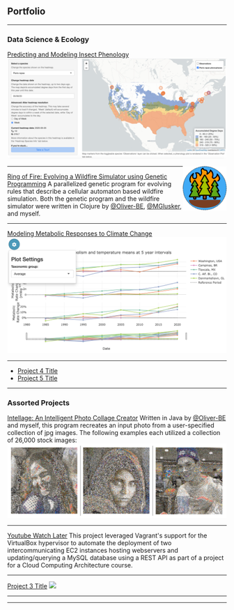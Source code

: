## Portfolio

---

### Data Science & Ecology

[Predicting and Modeling Insect Phenology](https://github.com/icaruso21/Insect-Phenology-Forecaster)
<img src="images/insect-phenology-heatmap.png?raw=true"/>

<img src="images/ring-of-fire.png?raw=true" width="20%" align="right"/>

---
[Ring of Fire: Evolving a Wildfire Simulator using Genetic Programming](https://github.com/Oliver-BE/ring-of-fire)
A parallelized genetic program for evolving rules that describe a cellular automaton based wildfire simulation. Both the genetic program and the wildfire simulator were written in Clojure by [@Oliver-BE](https://github.com/Oliver-BE), [@MGlusker](https://github.com/MGlusker), and myself.

---
[Modeling Metabolic Responses to Climate Change](https://github.com/trenchproject/Climate-Change-Metabolism)
<img src="images/climate-metabolism.png?raw=true"/>

---
- [Project 4 Title](http://example.com/)
- [Project 5 Title](http://example.com/)

---

### Assorted Projects 

[Intellage: An Intelligent Photo Collage Creator](https://github.com/icaruso21/intellage)
Written in Java by [@Oliver-BE](https://github.com/Oliver-BE) and myself, this program recreates an input photo from a user-specified collection of jpg images. The following examples each utilized a collection of 26,000 stock images:
<img src="images/intellage-sample-new.png?raw=true"/>

---
[Youtube Watch Later](https://github.com/icaruso21/Youtube-Watch-Later)
This project leveraged Vagrant's support for the VirtualBox hypervisor to automate the deployment of two intercommunicating EC2 instances hosting webservers and updating/querying a MySQL database using a REST API as part of a project for a Cloud Computing Architecture course. 

---
[Project 3 Title](http://example.com/)
<img src="images/dummy_thumbnail.jpg?raw=true"/>

---






---

